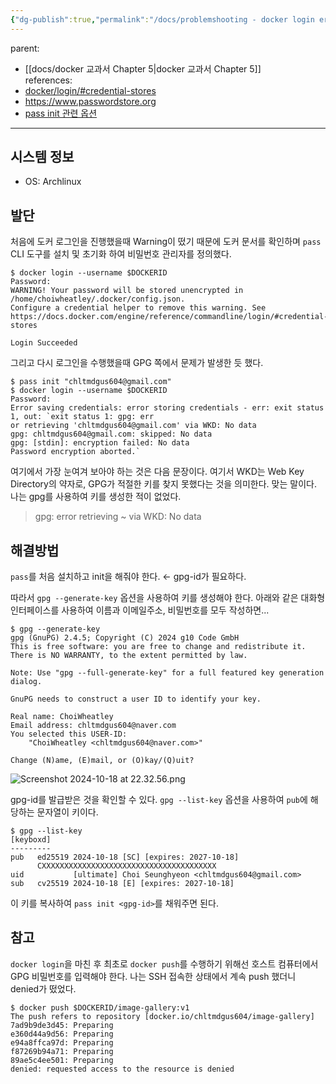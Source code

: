 ```yaml
---
{"dg-publish":true,"permalink":"/docs/problemshooting - docker login error in linux/","title":"problemshooting - docker login error in linux"}
---
```


parent:
- [[docs/docker 교과서 Chapter 5\|docker 교과서 Chapter 5]]  
references:
- [docker/login/#credential-stores](https://docs.docker.com/reference/cli/docker/login/#credential-stores)
- <https://www.passwordstore.org>
- [pass init 관련 옵션](https://git.zx2c4.com/password-store/about/#COMMANDS)

---

## 시스템 정보

- OS: Archlinux

## 발단

처음에 도커 로그인을 진행했을때 Warning이 떴기 때문에 도커 문서를 확인하며 `pass` CLI 도구를 설치 및 초기화 하여 비밀번호 관리자를 정의했다.

```
$ docker login --username $DOCKERID
Password:
WARNING! Your password will be stored unencrypted in /home/choiwheatley/.docker/config.json.
Configure a credential helper to remove this warning. See
https://docs.docker.com/engine/reference/commandline/login/#credential-stores

Login Succeeded
```

그리고 다시 로그인을 수행했을때 GPG 쪽에서 문제가 발생한 듯 했다.

```
$ pass init "chltmdgus604@gmail.com"
$ docker login --username $DOCKERID
Password:
Error saving credentials: error storing credentials - err: exit status 1, out: `exit status 1: gpg: err
or retrieving 'chltmdgus604@gmail.com' via WKD: No data
gpg: chltmdgus604@gmail.com: skipped: No data
gpg: [stdin]: encryption failed: No data
Password encryption aborted.`
```

여기에서 가장 눈여겨 보아야 하는 것은 다음 문장이다. 여기서 WKD는 Web Key Directory의 약자로, GPG가 적절한 키를 찾지 못했다는 것을 의미한다. 맞는 말이다. 나는 gpg를 사용하여 키를 생성한 적이 없었다.

> gpg: error retrieving ~ via WKD: No data

## 해결방법

`pass`를 처음 설치하고 init을 해줘야 한다. ← gpg-id가 필요하다.

따라서 `gpg --generate-key` 옵션을 사용하여 키를 생성해야 한다. 아래와 같은 대화형 인터페이스를 사용하여 이름과 이메일주소, 비밀번호를 모두 작성하면...

```shell
$ gpg --generate-key
gpg (GnuPG) 2.4.5; Copyright (C) 2024 g10 Code GmbH
This is free software: you are free to change and redistribute it.
There is NO WARRANTY, to the extent permitted by law.

Note: Use "gpg --full-generate-key" for a full featured key generation dialog.

GnuPG needs to construct a user ID to identify your key.

Real name: ChoiWheatley
Email address: chltmdgus604@naver.com
You selected this USER-ID:
    "ChoiWheatley <chltmdgus604@naver.com>"

Change (N)ame, (E)mail, or (O)kay/(Q)uit?
```

![Screenshot 2024-10-18 at 22.32.56.png](/img/user/docs/assets/Screenshot%202024-10-18%20at%2022.32.56.png)

gpg-id를 발급받은 것을 확인할 수 있다. `gpg --list-key` 옵션을 사용하여 `pub`에 해당하는 문자열이 키이다.

```shell
$ gpg --list-key
[keyboxd]
---------
pub   ed25519 2024-10-18 [SC] [expires: 2027-10-18]
      CXXXXXXXXXXXXXXXXXXXXXXXXXXXXXXXXXXXXXXX
uid           [ultimate] Choi Seunghyeon <chltmdgus604@gmail.com>
sub   cv25519 2024-10-18 [E] [expires: 2027-10-18]

```

이 키를 복사하여 `pass init <gpg-id>`를 채워주면 된다.

## 참고

`docker login`을 마친 후 최초로 `docker push`를 수행하기 위해선 호스트 컴퓨터에서 GPG 비밀번호를 입력해야 한다. 나는 SSH 접속한 상태에서 계속 push 했더니 denied가 떴었다.

```
$ docker push $DOCKERID/image-gallery:v1
The push refers to repository [docker.io/chltmdgus604/image-gallery]
7ad9b9de3d45: Preparing
e360d44a9d56: Preparing
e94a8ffca97d: Preparing
f87269b94a71: Preparing
89ae5c4ee501: Preparing
denied: requested access to the resource is denied
```
